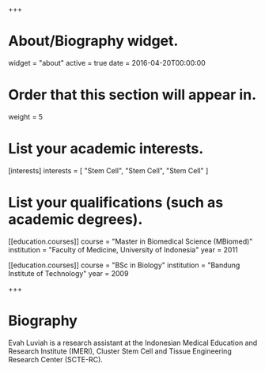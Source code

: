 +++
# About/Biography widget.
widget = "about"
active = true
date = 2016-04-20T00:00:00

# Order that this section will appear in.
weight = 5

# List your academic interests.
[interests]
  interests = [
    "Stem Cell",
    "Stem Cell",
    "Stem Cell"
  ]

# List your qualifications (such as academic degrees).
[[education.courses]]
  course = "Master in Biomedical Science (MBiomed)"
  institution = "Faculty of Medicine, University of Indonesia"
  year = 2011

[[education.courses]]
  course = "BSc in Biology"
  institution = "Bandung Institute of Technology"
  year = 2009
 
+++

# Biography

Evah Luviah is a research assistant at the Indonesian Medical Education and Research Institute (IMERI), Cluster Stem Cell and Tissue Engineering Research Center (SCTE-RC).


